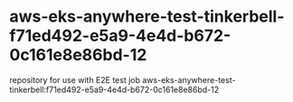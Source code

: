 # aws-eks-anywhere-test-tinkerbell-f71ed492-e5a9-4e4d-b672-0c161e8e86bd-12
repository for use with E2E test job aws-eks-anywhere-test-tinkerbell:f71ed492-e5a9-4e4d-b672-0c161e8e86bd-12
